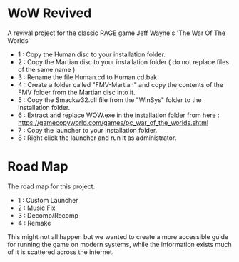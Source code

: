 # WoW Revived

A revival project for the classic RAGE game Jeff Wayne's 'The War Of The Worlds'

- 1 : Copy the Human disc to your installation folder.
- 2 : Copy the Martian disc to your installation folder ( do not replace files of the same name )
- 3 : Rename the file Human.cd to Human.cd.bak
- 4 : Create a folder called "FMV-Martian" and copy the contents of the FMV folder from the Martian disc into it.
- 5 : Copy the Smackw32.dll file from the "WinSys" folder to the installation folder.
- 6 : Extract and replace WOW.exe in the installation folder from here : https://gamecopyworld.com/games/pc_war_of_the_worlds.shtml
- 7 : Copy the launcher to your installation folder.
- 8 : Right click the launcher and run it as administrator.

# Road Map

The road map for this project.

- 1 : Custom Launcher
- 2 : Music Fix
- 3 : Decomp/Recomp
- 4 : Remake

This might not all happen but we wanted to create a more accessible guide for running the game on modern systems, while the information exists much of it is scattered across the internet.